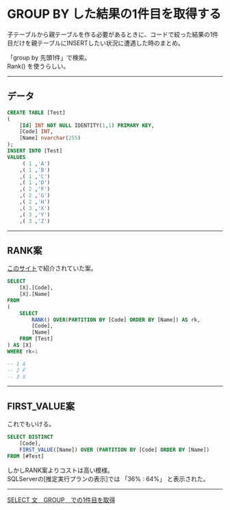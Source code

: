 # GROUP BY した結果の1件目を取得する

子テーブルから親テーブルを作る必要があるときに、コードで絞った結果の1件目だけを親テーブルにINSERTしたい状況に遭遇した時のまとめ。  

「group by 先頭1件」で検索。  
Rank() を使うらしい。  

---

## データ

``` sql
CREATE TABLE [Test]
(
    [Id] INT NOT NULL IDENTITY(1,1) PRIMARY KEY,  
    [Code] INT,  
    [Name] nvarchar(255)
);
INSERT INTO [Test]
VALUES
     ( 1 ,'A')
    ,( 1 ,'B')
    ,( 1 ,'C')
    ,( 1 ,'D')
    ,( 2 ,'F')
    ,( 2 ,'G')
    ,( 2 ,'H')
    ,( 3 ,'X')
    ,( 3 ,'Y')
    ,( 3 ,'Z')
```

---

## RANK案

[このサイト](https://oshiete.goo.ne.jp/qa/3819843.html)で紹介されていた案。  

``` sql
SELECT
    [X].[Code],
    [X].[Name]
FROM
(
    SELECT
        RANK() OVER(PARTITION BY [Code] ORDER BY [Name]) AS rk,
        [Code],
        [Name]
    FROM [Test]
) AS [X]
WHERE rk=1

-- 1 A
-- 2 F
-- 3 X
```

---

## FIRST_VALUE案

これでもいける。  

``` sql
SELECT DISTINCT
    [Code],
    FIRST_VALUE([Name]) OVER (PARTITION BY [Code] ORDER BY [Name])
FROM [#Test]
```

しかしRANK案よりコストは高い模様。  
SQLServerの[推定実行プランの表示]では 「36% : 64%」 と表示された。  

---

[SELECT 文　GROUP　での1件目を取得](https://oshiete.goo.ne.jp/qa/3819843.html)  
